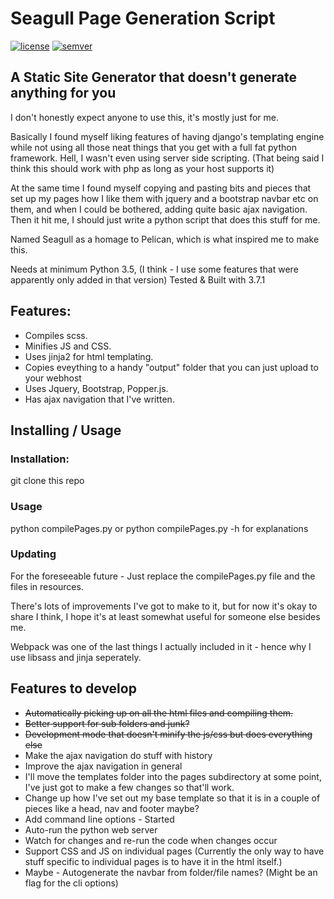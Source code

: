 # Seagull Page Generation Script

[![license][]](https://opensource.org/licenses/MIT)
[![semver][]](http://semver.org)

[license]: https://img.shields.io/github/license/notna888/seagull.svg?style=plastic
[semver]: http://img.shields.io/:semver-0.1.1-green.svg?style=plastic

## A Static Site Generator that doesn't generate anything for you

I don't honestly expect anyone to use this, it's mostly just for me.

Basically I found myself liking features of having django's templating engine while not using all those neat things that you get with a full fat python framework. Hell, I wasn't even using server side scripting. (That being said I think this should work with php as long as your host supports it)

At the same time I found myself copying and pasting bits and pieces that set up my pages how I like them with jquery and a bootstrap navbar etc on them, and when I could be bothered, adding quite basic ajax navigation. Then it hit me, I should just write a python script that does this stuff for me.

Named Seagull as a homage to Pelican, which is what inspired me to make this.

Needs at minimum Python 3.5, (I think - I use some features that were apparently only added in that version) Tested & Built with 3.7.1

## Features:
*   Compiles scss.
*   Minifies JS and CSS.
*   Uses jinja2 for html templating.
*   Copies eveything to a handy "output" folder that you can just upload to your webhost
*   Uses Jquery, Bootstrap, Popper.js.
*   Has ajax navigation that I've written.

## Installing / Usage

### Installation:
git clone this repo

### Usage
python compilePages.py
or
python compilePages.py -h for explanations

### Updating
For the foreseeable future - Just replace the compilePages.py file and the files in resources.

There's lots of improvements I've got to make to it, but for now it's okay to share I think, I hope it's at least somewhat useful for someone else besides me.

Webpack was one of the last things I actually included in it - hence why I use libsass and jinja seperately.


## Features to develop
*   ~~Automatically picking up on all the html files and compiling them.~~
*   ~~Better support for sub folders and junk?~~
*   ~~Development mode that doesn't minify the js/css but does everything else~~
*   Make the ajax navigation do stuff with history
*   Improve the ajax navigation in general
*   I'll move the templates folder into the pages subdirectory at some point, I've just got to make a few changes so that'll work.
*   Change up how I've set out my base template so that it is in a couple of pieces like a head, nav and footer maybe?
*   Add command line options - Started
*   Auto-run the python web server
*   Watch for changes and re-run the code when changes occur
*   Support CSS and JS on individual pages (Currently the only way to have stuff specific to individual pages is to have it in the html itself.)
*   Maybe - Autogenerate the navbar from folder/file names? (Might be an flag for the cli options)
